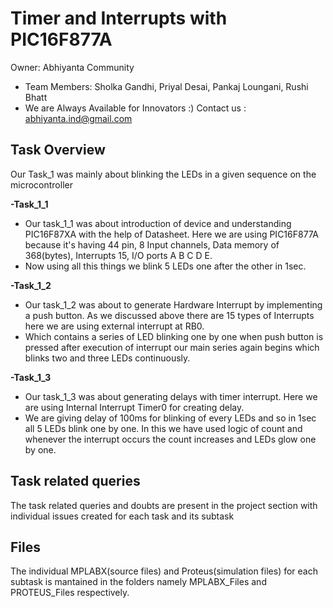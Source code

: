 # Timer and Interrupts with PIC16F877A
 Owner: Abhiyanta Community
* Team Members: 
    Sholka Gandhi, Priyal Desai, Pankaj Loungani, Rushi Bhatt   
* We are Always Available for Innovators :) Contact us : abhiyanta.ind@gmail.com 

## Task Overview

Our Task_1 was mainly about blinking the LEDs in a given sequence on the microcontroller

**-Task_1_1**

* Our task_1_1 was about introduction of device and understanding PIC16F87XA with the help of Datasheet. Here we are using PIC16F877A because it's having 44 pin, 8 Input channels, Data memory of 368(bytes), Interrupts 15, I/O ports A B C D E.
* Now using all this things we blink 5 LEDs one after the other in 1sec.<br/> 

**-Task_1_2**
  
* Our task_1_2 was about to generate Hardware Interrupt by implementing a push button. As we discussed above there are 15 types of Interrupts here we are using external interrupt at RB0.
* Which contains a series of LED blinking one by one when push button is pressed after execution of interrupt our main series again begins which blinks two and three LEDs continuously.<br/>

**-Task_1_3**
  
* Our task_1_3 was about generating delays with timer interrupt. Here we are using Internal Interrupt Timer0 for creating delay.
* We are giving delay of 100ms for blinking of every LEDs and so in 1sec all 5 LEDs blink one by one. In this we have used logic of count and whenever the interrupt occurs the count increases and LEDs glow one by one. 

## Task related queries 

The task related queries and doubts are present in the project section with individual issues created for each task and its subtask

## Files 

The individual MPLABX(source files) and Proteus(simulation files) for each subtask is mantained in the folders namely MPLABX_Files and PROTEUS_Files respectively.


